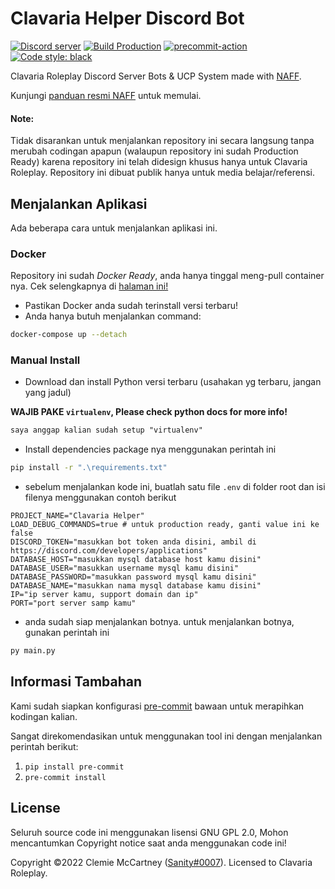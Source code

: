 # Clavaria Helper Discord Bot

[![Discord server](https://img.shields.io/discord/984083803796561960?label=Join%20our%20Discord%20Server%21)](https://discord.gg/d4RCAhwAMr) [![Build Production](https://github.com/GNZTMPZ/BOT-CLAVARIA/actions/workflows/build.yml/badge.svg)](https://github.com/GNZTMPZ/BOT-CLAVARIA/actions/workflows/build.yml) [![precommit-action](https://github.com/GNZTMPZ/BOT-CLAVARIA/actions/workflows/pre-commit.yml/badge.svg)](https://github.com/GNZTMPZ/BOT-CLAVARIA/actions/workflows/pre-commit.yml) [![Code style: black](https://img.shields.io/badge/code%20style-black-000000.svg)](https://github.com/psf/black)

Clavaria Roleplay Discord Server Bots & UCP System made with [NAFF](https://github.com/NAFTeam/NAFF).

Kunjungi [panduan resmi NAFF](https://naff.info/Guides/01%20Getting%20Started.html) untuk memulai.

#### Note:

Tidak disarankan untuk menjalankan repository ini secara langsung tanpa merubah codingan apapun (walaupun repository ini sudah Production Ready) karena repository ini telah didesign khusus hanya untuk Clavaria Roleplay. Repository ini dibuat publik hanya untuk media belajar/referensi.

## Menjalankan Aplikasi

Ada beberapa cara untuk menjalankan aplikasi ini.

### Docker

Repository ini sudah _Docker Ready_, anda hanya tinggal meng-pull container nya. Cek selengkapnya di [halaman ini!](https://github.com/GNZTMPZ/BOT-CLAVARIA/pkgs/container/bot-clavaria)

- Pastikan Docker anda sudah terinstall versi terbaru!
- Anda hanya butuh menjalankan command:

```bash
docker-compose up --detach
```

### Manual Install

- Download dan install Python versi terbaru (usahakan yg terbaru, jangan yang jadul)

**WAJIB PAKE `virtualenv`, Please check python docs for more info!**

```md
saya anggap kalian sudah setup "virtualenv"
```

- Install dependencies package nya menggunakan perintah ini

```bash
pip install -r ".\requirements.txt"
```

- sebelum menjalankan kode ini, buatlah satu file `.env` di folder root dan isi filenya menggunakan contoh berikut

```env
PROJECT_NAME="Clavaria Helper"
LOAD_DEBUG_COMMANDS=true # untuk production ready, ganti value ini ke false
DISCORD_TOKEN="masukkan bot token anda disini, ambil di https://discord.com/developers/applications"
DATABASE_HOST="masukkan mysql database host kamu disini"
DATABASE_USER="masukkan username mysql kamu disini"
DATABASE_PASSWORD="masukkan password mysql kamu disini"
DATABASE_NAME="masukkan nama mysql database kamu disini"
IP="ip server kamu, support domain dan ip"
PORT="port server samp kamu"
```

- anda sudah siap menjalankan botnya. untuk menjalankan botnya, gunakan perintah ini

```bash
py main.py
```

## Informasi Tambahan
Kami sudah siapkan konfigurasi [pre-commit](https://pre-commit.com) bawaan untuk merapihkan kodingan kalian.

Sangat direkomendasikan untuk menggunakan tool ini dengan menjalankan perintah berikut:

1) `pip install pre-commit`
2) `pre-commit install`

## License

Seluruh source code ini menggunakan lisensi GNU GPL 2.0, Mohon mencantumkan Copyright notice saat anda menggunakan code ini!

Copyright ©️2022 Clemie McCartney ([Sanity#0007](https://discord.com/users/351150966948757504)). Licensed to Clavaria Roleplay.
